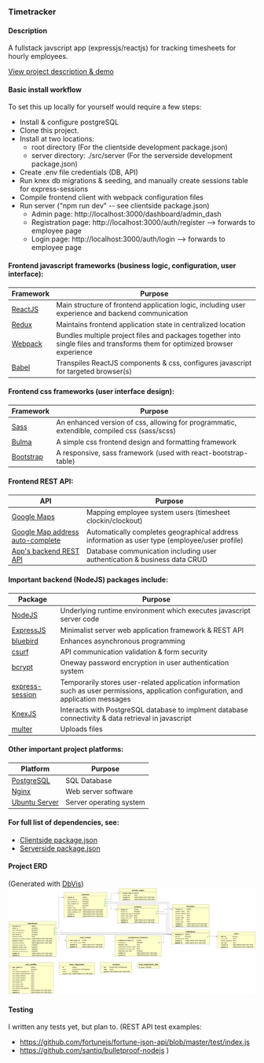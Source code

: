
### Timetracker

#### Description
A fullstack javscript app (expressjs/reactjs) for tracking timesheets for hourly employees.

[View project description & demo](https://www.pmeaney.com/timetracker)

#### Basic install workflow
To set this up locally for yourself would require a few steps:
- Install & configure postgreSQL
- Clone this project.
- Install at two locations:
  - root directory  (For the clientside development package.json)
  - server directory: ./src/server (For the serverside development package.json)
- Create .env file credentials (DB, API)
- Run knex db migrations & seeding, and manually create sessions table for express-sessions
- Compile frontend client with webpack configuration files
- Run server ("npm run dev" -- see clientside package.json)
  - Admin page: http://localhost:3000/dashboard/admin_dash
  - Registration page: http://localhost:3000/auth/register --> forwards to employee page
  - Login page: http://localhost:3000/auth/login --> forwards to employee page

#### Frontend javascript frameworks (business logic, configuration, user interface):

| Framework                          | Purpose  
| ---------------------------------- | -------
| [ReactJS](https://reactjs.org/)    | Main structure of frontend application logic, including user experience and backend communication 
| [Redux](https://redux.js.org/)     | Maintains frontend application state in centralized location
| [Webpack](https://webpack.js.org)  | Bundles multiple project files and packages together into single files and transforms them for optimized browser experience
| [Babel](https://babeljs.io)        | Transpiles ReactJS components & css, configures javascript for targeted browser(s)

#### Frontend css frameworks (user interface design):

| Framework                          | Purpose  
| ---------------------------------- |-------
| [Sass](https://sass-lang.com/libsass)  | An enhanced version of css, allowing for programmatic, extendible, compiled css (sass/scss) 
| [Bulma](https://bulma.io)         | A simple css frontend design and formatting framework 
| [Bootstrap](https://allenfang.github.io/react-bootstrap-table/)     | A responsive, sass framework (used with react-bootstrap-table) 

#### Frontend REST API:

| API                                | Purpose  |
| ---------------------------------- |-------|
| [Google Maps](https://github.com/tomchentw/react-google-maps) | Mapping employee system users (timesheet clockin/clockout)
| [Google Map address auto-complete](https://github.com/hibiken/react-places-autocomplete) | Automatically completes geographical address information as user type (employee/user profile)
| [App's backend REST API](https://github.com/pmeaney/timetracker/tree/master/src/server/) | Database communication including user authentication & business data CRUD


#### Important backend (NodeJS) packages include:

| Package      |  Purpose  
| -------------|-----------
| [NodeJS](https://nodejs.org/en/)       | Underlying runtime environment which executes javascript server code
| [ExpressJS](https://expressjs.com/)    | Minimalist server web application framework & REST API
| [bluebird](https://www.npmjs.com/package/bluebird)     | Enhances asynchronous programming 
| [csurf](https://www.npmjs.com/package/csurf)        | API communication validation & form security
| [bcrypt](https://www.npmjs.com/package/bcrypt)       | Oneway password encryption in user authentication system 
| [express-session](https://www.npmjs.com/package/express-session) | Temporarily stores user-related application information such as user permissions, application configuration, and application messages
| [KnexJS](https://knexjs.org) | Interacts with PostgreSQL database to implment database connectivity & data retrieval in javascript
| [multer](https://www.npmjs.com/package/multer) | Uploads files

#### Other important project platforms:

| Platform      |  Purpose  
|---------------|-----------
| [PostgreSQL](https://www.postgresql.org/)      | SQL Database
| [Nginx](https://www.nginx.com)         | Web server software
| [Ubuntu Server](https://www.ubuntu.com/server) | Server operating system

#### For full list of dependencies, see:
- [Clientside package.json](https://github.com/pmeaney/timetracker/blob/master/package.json)
- [Serverside package.json](https://github.com/pmeaney/timetracker/blob/master/src/server/package.json)

#### Project ERD
(Generated with [DbVis](https://www.dbvis.com))
![Project ERD](https://github.com/pmeaney/timetracker/blob/master/src/server/public/project_documentation/ERD_3_29_2019.png)
<!-- 
![alt screenshot2](https://github.com/pmeaney/timetracker/blob/master/src/server/public/project_documentation/screenshots/2.png)

![alt screenshot3](https://github.com/pmeaney/timetracker/blob/master/src/server/public/project_documentation/screenshots/3.png)

![alt screenshot4](https://github.com/pmeaney/timetracker/blob/master/src/server/public/project_documentation/screenshots/4.png)

![alt screenshot5](https://github.com/pmeaney/timetracker/blob/master/src/server/public/project_documentation/screenshots/5.png) -->


#### Testing

I written any tests yet, but plan to.
(REST API test examples: 
- https://github.com/fortunejs/fortune-json-api/blob/master/test/index.js
- https://github.com/santiq/bulletproof-nodejs
)
